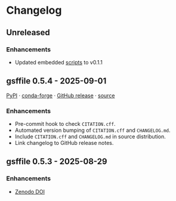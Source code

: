 # Changelog

## Unreleased

### Enhancements

* Updated embedded [scripts](https://github.com/angelo-peronio/scripts) to v0.1.1

## gsffile 0.5.4 - 2025-09-01

[PyPI](https://pypi.org/project/gsffile/0.5.4/)
 · [conda-forge](https://anaconda.org/conda-forge/gsffile)
 · [GitHub release](https://github.com/angelo-peronio/gsffile/releases/tag/v0.5.4)
 · [source](https://github.com/angelo-peronio/gsffile/tree/v0.5.4)

### Enhancements

* Pre-commit hook to check `CITATION.cff`.
* Automated version bumping of `CITATION.cff` and `CHANGELOG.md`.
* Include `CITATION.cff` and `CHANGELOG.md` in source distribution.
* Link changelog to GitHub release notes.

## gsffile 0.5.3 - 2025-08-29

### Enhancements

* [Zenodo DOI](https://doi.org/10.5281/zenodo.16998022)
